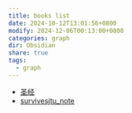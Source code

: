 ```yaml
---
title: books list
date: 2024-10-12T13:01:56+0800
modify: 2024-12-06T00:13:00+0800
categories: graph
dir: Obsidian
share: true
tags:
  - graph
---
```


- [圣经](./%E5%9C%A3%E7%BB%8F.md)
- [survivesjtu_note](./survivesjtu_note.md)